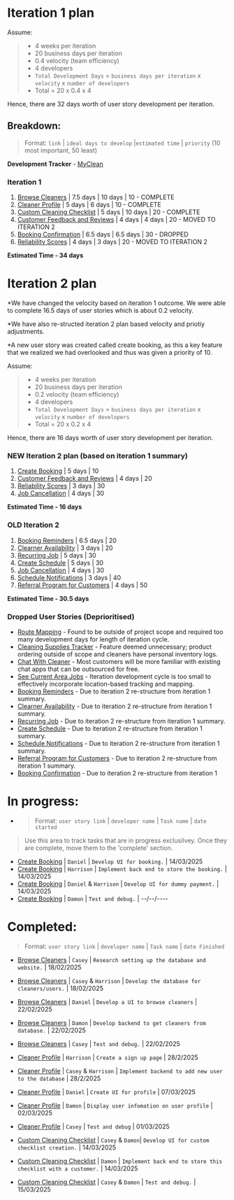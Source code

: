# Iteration 1 plan
Assume:
> - 4 weeks per iteration
> - 20 business days per iteration
> - 0.4 velocity (team efficiency)
> - 4 developers 
> - `Total Development Days` = `business days per iteration` x `velocity` x `number of developers`
> - Total = 20 x 0.4 x 4

Hence, there are 32 days worth of user story development per iteration.

## Breakdown:
> Format: `link` | `ideal days to develop` |`estimated time` | `priority` (10 most important, 50 least)

**Development Tracker** - [MyClean](https://github.com/users/Casey-Summers/projects/1)

### Iteration 1
1. [Browse Cleaners](/user_stories/user_story_browse_cleaners.md) | 7.5 days | 10 days | 10 - COMPLETE
2. [Cleaner Profile](/user_stories/user_story_create_cleaner_profile.md) | 5 days | 6 days | 10 - COMPLETE
3. [Custom Cleaning Checklist](/user_stories/user_story_custom_cleaning_checklist.md) | 5 days | 10 days | 20 - COMPLETE
4. [Customer Feedback and Reviews](/user_stories/user_story_customer_feedback.md) | 4 days | 4 days | 20 - MOVED TO ITERATION 2
5. [Booking Confirmation](/user_stories/user_story_booking_confirmation.md) | 6.5 days | 6.5 days | 30 - DROPPED
6. [Reliability Scores](/user_stories/user_story_reliability_scores.md) | 4 days | 3 days | 20 - MOVED TO ITERATION 2

**Estimated Time - 34 days**

# Iteration 2 plan
*We have changed the velocity based on iteration 1 outcome. We were able to complete 16.5 days of user stories which is about 0.2 velocity.

*We have also re-structed iteration 2 plan based velocity and priotiy adjustments. 

*A new user story was created called create booking, as this a key feature that we realized we had overlooked and thus was given a priority of 10.


Assume:
> - 4 weeks per iteration
> - 20 business days per iteration
> - 0.2 velocity (team efficiency)
> - 4 developers 
> - `Total Development Days` = `business days per iteration` x `velocity` x `number of developers`
> - Total = 20 x 0.2 x 4

Hence, there are 16 days worth of user story development per iteration.

### NEW Iteration 2 plan (based on iteration 1 summary)
1. [Create Booking](/user_stories/create_booking.md) | 5 days | 10
2. [Customer Feedback and Reviews](/user_stories/user_story_customer_feedback.md) | 4 days | 20
3. [Reliability Scores](/user_stories/user_story_reliability_scores.md) | 3 days | 30
4. [Job Cancellation](/user_stories/user_story_handle_cancellations.md) | 4 days | 30
   
**Estimated Time - 16 days**


### OLD Iteration 2
1. [Booking Reminders](/user_stories/user_story_booking_reminders.md) | 6.5 days | 20
2. [Clearner Availability](/user_stories/user_story_cleaner_availability) | 3 days | 20
3. [Recurring Job](/user_stories/user_story_recurring_job.md) | 5 days | 30
4. [Create Schedule](/user_stories/user_story_create_schedule.md) | 5 days | 30
5. [Job Cancellation](/user_stories/user_story_handle_cancellations.md) | 4 days | 30
6. [Schedule Notifications](/user_stories/user_story_schedule_notifications.md) | 3 days | 40
7. [Referral Program for Customers](/user_stories/user_story_referral_program_for_customers.md) | 4 days | 50

**Estimated Time - 30.5 days**



### Dropped User Stories (Deprioritised)
* [Route Mapping](/user_stories/user_story_efficient_route_mapping.md) - Found to be outside of project scope and required too many development days for length of iteration cycle.
* [Cleaning Supplies Tracker](/user_stories/user_story_cleaning_supplies_tracking.md) - Feature deemed unnecessary; product ordering outside of scope and cleaners have personal inventory logs. 
* [Chat With Cleaner](/user_stories/user_story_chat_with_hired_cleaner.md) - Most customers will be more familiar with existing chat apps that can be outsourced for free.
* [See Current Area Jobs](/user_stories/user_story_see_current_area_cleaning_jobs.md) - Iteration development cycle is too small to effectively incorporate location-based tracking and mapping.
* [Booking Reminders](/user_stories/user_story_booking_reminders.md) - Due to iteration 2 re-structure from iteration 1 summary.
* [Clearner Availability](/user_stories/user_story_cleaner_availability) - Due to iteration 2 re-structure from iteration 1 summary.
* [Recurring Job](/user_stories/user_story_recurring_job.md) - Due to iteration 2 re-structure from iteration 1 summary.
* [Create Schedule](/user_stories/user_story_create_schedule.md) - Due to iteration 2 re-structure from iteration 1 summary.
* [Schedule Notifications](/user_stories/user_story_schedule_notifications.md) - Due to iteration 2 re-structure from iteration 1 summary.
* [Referral Program for Customers](/user_stories/user_story_referral_program_for_customers.md) - Due to iteration 2 re-structure from iteration 1 summary.
* [Booking Confirmation](/user_stories/user_story_booking_confirmation.md) - Due to iteration 2 re-structure from iteration 1 

# In progress:
* > Format: `user story link` | `developer name` | `Task name` | `date started` <br>
> Use this area to track tasks that are in progress exclusilvey. Once they are complete, move them to the 'complete' section.


* [Create Booking](/user_stories/create_booking.md) | `Daniel` | `Develop UI for booking.` | 14/03/2025
* [Create Booking](/user_stories/create_booking.md) | `Harrison` | `Implement back end to store the booking.` | 14/03/2025
* [Create Booking](/user_stories/create_booking.md) | `Daniel` & `Harrison` | `Develop UI for dummy payment.` | 14/03/2025
* [Create Booking](/user_stories/create_booking.md) | `Damon` | `Test and debug.` | --/--/----




# Completed:
> Format: `user story link` | `developer name` | `Task name` | `date Finished` <br>
* [Browse Cleaners](/user_stories/user_story_browse_cleaners.md) | `Casey` | `Research setting up the database and website.` | 18/02/2025
* [Browse Cleaners](/user_stories/user_story_browse_cleaners.md) | `Casey` & `Harrison` | `Develop the database for cleaners/users.` | 18/02/2025
* [Browse Cleaners](/user_stories/user_story_browse_cleaners.md) | `Daniel` | `Develop a UI to browse cleaners` | 22/02/2025
* [Browse Cleaners](/user_stories/user_story_browse_cleaners.md) | `Damon` | `Develop backend to get cleaners from database.` | 22/02/2025
* [Browse Cleaners](/user_stories/user_story_browse_cleaners.md) | `Casey` | `Test and debug.` | 22/02/2025


* [Cleaner Profile](/user_stories/user_story_create_cleaner_profile.md)  | `Harrison` | `Create a sign up page` | 28/2/2025
* [Cleaner Profile](/user_stories/user_story_create_cleaner_profile.md)  | `Casey` & `Harrison`  | `Implement backend to add new user to the database` | 28/2/2025
* [Cleaner Profile](/user_stories/user_story_create_cleaner_profile.md)  | `Daniel` | `Create UI for profile` | 07/03/2025
* [Cleaner Profile](/user_stories/user_story_create_cleaner_profile.md)  | `Damon` | `Display user infomation on user profile` | 02/03/2025
* [Cleaner Profile](/user_stories/user_story_create_cleaner_profile.md)  | `Casey` | `Test and debug` | 01/03/2025

* [Custom Cleaning Checklist](/user_stories/user_story_custom_cleaning_checklist.md) | `Casey` & `Damon`| `Develop UI for custom checklist creation.` | 14/03/2025
* [Custom Cleaning Checklist](/user_stories/user_story_custom_cleaning_checklist.md) | `Damon` | `Implement back end to store this checklist with a customer.` | 14/03/2025
* [Custom Cleaning Checklist](/user_stories/user_story_custom_cleaning_checklist.md) | `Casey` & `Damon` | `Test and debug.` | 15/03/2025
